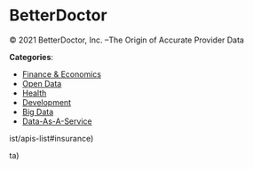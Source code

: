 # BetterDoctor


© 2021 BetterDoctor, Inc. –The Origin of Accurate Provider Data



**Categories**:
- [Finance & Economics](https://github.com/apis-list/apis-list#finance-and-economics)
- [Open Data](https://github.com/apis-list/apis-list#open-data)
- [Health](https://github.com/apis-list/apis-list#health)
- [Development](https://github.com/apis-list/apis-list#development)
- [Big Data](https://github.com/apis-list/apis-list#big-data)
- [Data-As-A-Service](https://github.com/apis-list/apis-list#data-as-a-service)



ist/apis-list#insurance)



ta)



